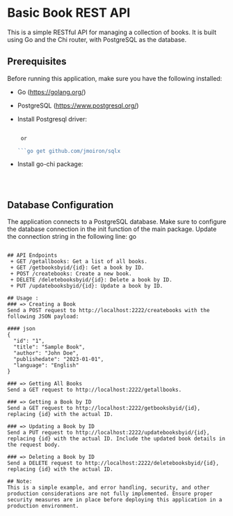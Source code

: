 # Basic Book REST API
This is a simple RESTful API for managing a collection of books. It is built using Go and the Chi router, with PostgreSQL as the database.

## Prerequisites
Before running this application, make sure you have the following installed:

+ Go (https://golang.org/)
  
+ PostgreSQL (https://www.postgresql.org/)
  
+ Install Postgresql driver:
  
  ```go get github.com/lib/pq
   
   or

  ```go get github.com/jmoiron/sqlx
  
  
+ Install go-chi package:
  
  ```go get -u github.com/go-chi/chi/v5
  
    
## Database Configuration
The application connects to a PostgreSQL database. Make sure to configure the database connection in the init function of the main package. Update the connection string in the following line:
go

```db, err = sqlx.Open("postgres", "user=postgres password=admin1234 host=127.0.0.1 dbname=book_rest_api sslmode=disable")

## API Endpoints
 + GET /getallbooks: Get a list of all books.
 + GET /getbooksbyid/{id}: Get a book by ID.
 + POST /createbooks: Create a new book.
 + DELETE /deletebooksbyid/{id}: Delete a book by ID.
 + PUT /updatebooksbyid/{id}: Update a book by ID.
    
## Usage : 
### => Creating a Book
Send a POST request to http://localhost:2222/createbooks with the following JSON payload:

#### json
{
  "id": "1",
  "title": "Sample Book",
  "author": "John Doe",
  "publishedate": "2023-01-01",
  "language": "English"
}

### => Getting All Books
Send a GET request to http://localhost:2222/getallbooks.

### => Getting a Book by ID
Send a GET request to http://localhost:2222/getbooksbyid/{id}, replacing {id} with the actual ID.

### => Updating a Book by ID
Send a PUT request to http://localhost:2222/updatebooksbyid/{id}, replacing {id} with the actual ID. Include the updated book details in the request body.

### => Deleting a Book by ID
Send a DELETE request to http://localhost:2222/deletebooksbyid/{id}, replacing {id} with the actual ID.

## Note:
This is a simple example, and error handling, security, and other production considerations are not fully implemented. Ensure proper security measures are in place before deploying this application in a production environment.
